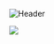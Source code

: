 ![Header](https://imgur.com/BaW8tJS.jpg)

<p><img align="center" src="https://github-readme-streak-stats.herokuapp.com/?user=charlesvien&theme=dark"></p>
